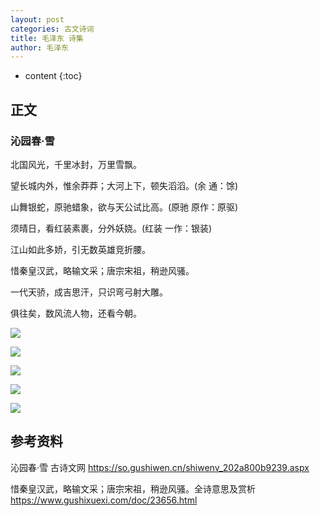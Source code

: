 ```yaml
---
layout: post
categories: 古文诗词
title: 毛泽东 诗集
author: 毛泽东
---
```

* content
{:toc}

## 正文

### 沁园春·雪   

北国风光，千里冰封，万里雪飘。

望长城内外，惟余莽莽；大河上下，顿失滔滔。(余 通：馀)

山舞银蛇，原驰蜡象，欲与天公试比高。(原驰 原作：原驱)

须晴日，看红装素裹，分外妖娆。(红装 一作：银装)

江山如此多娇，引无数英雄竞折腰。

惜秦皇汉武，略输文采；唐宗宋祖，稍逊风骚。

一代天骄，成吉思汗，只识弯弓射大雕。

俱往矣，数风流人物，还看今朝。

![]({{site.baseurl}}/images/20210715/20210715134000.jpg)

![]({{site.baseurl}}/images/20210715/20210715134003.jpg)

![]({{site.baseurl}}/images/20210715/20210715134005.jpg)

![]({{site.baseurl}}/images/20210715/20210715134007.jpg)

![]({{site.baseurl}}/images/20210715/20210715134009.jpg)


## 参考资料

沁园春·雪  古诗文网 <https://so.gushiwen.cn/shiwenv_202a800b9239.aspx>

惜秦皇汉武，略输文采；唐宗宋祖，稍逊风骚。全诗意思及赏析 <https://www.gushixuexi.com/doc/23656.html>

